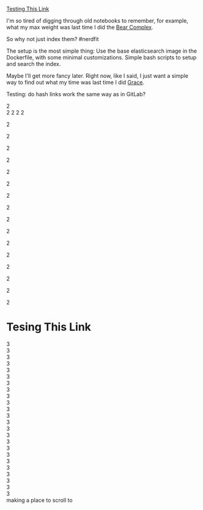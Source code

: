 [Testing This Link](#testing-this-link)


I'm so tired of digging through old notebooks to remember, for example,
what my max weight was last time I did the [Bear Complex](https://www.youtube.com/watch?v=0WOP9J7QPwI).

So why not just index them? #nerdfit

The setup is the most simple thing: Use the base elasticsearch image in the Dockerfile,
with some minimal customizations. Simple bash scripts to setup and search the index.

Maybe I'll get more fancy later. Right now, like I said, I just want a simple way to 
find out what my time was last time I did [Grace](https://www.youtube.com/watch?v=b4AYavd9hHE).

Testing: do hash links work the same way as in GitLab?




2  
2 
2 
2 
2 

2 

2 

2 

2 

2 

2 

2 

2 

2 

2 

2 

2 

2 

2 

2 

2 


 



# Tesing This Link

3   
3   
3   
3   
3   
3   
3   
3   
3   
3   
3   
3   
3   
3   
3   
3   
3   
3   
3   
3   
3   
3   
3   
3   
making a place to scroll to
